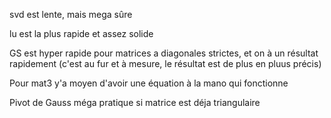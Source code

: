 svd est lente, mais mega sûre

lu est la plus rapide et assez solide

GS est hyper rapide pour matrices a diagonales strictes, et on à un résultat rapidement (c'est au fur et à mesure, le résultat est de plus en pluus précis)

Pour mat3 y'a moyen d'avoir une équation à la mano qui fonctionne

Pivot de Gauss méga pratique si matrice est déja triangulaire
